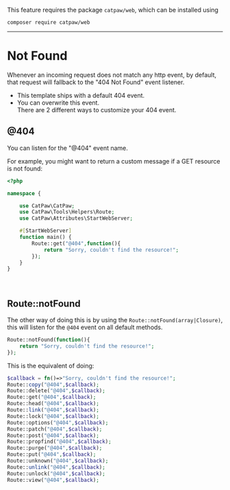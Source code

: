 This feature requires the package `catpaw/web`, which can be installed using<br/>
```
composer require catpaw/web
```
<hr/>

# Not Found

Whenever an incoming request does not match any http event, by default, that request will fallback to the "404 Not
Found" event listener.

- This template ships with a default 404 event.
- You can overwrite this event.<br />
  There are 2 different ways to customize your 404 event.

## @404

You can listen for the "@404" event name.<br />

For example, you might want to return a custom message if a GET resource is not found:

```php
<?php

namespace {

	use CatPaw\CatPaw;
	use CatPaw\Tools\Helpers\Route;
	use CatPaw\Attributes\StartWebServer;

    #[StartWebServer]
	function main() {
		Route::get("@404",function(){
			return "Sorry, couldn't find the resource!";
		});
	}
}
```

<br />

## Route::notFound

The other way of doing this is by using the ```Route::notFound(array|Closure)```, this will listen for the ```@404```
event on all default methods.

```php
Route::notFound(function(){
    return "Sorry, couldn't find the resource!";
});
```

This is the equivalent of doing:

```php
$callback = fn()=>"Sorry, couldn't find the resource!";
Route::copy("@404",$callback);
Route::delete("@404",$callback);
Route::get("@404",$callback);
Route::head("@404",$callback);
Route::link("@404",$callback);
Route::lock("@404",$callback);
Route::options("@404",$callback);
Route::patch("@404",$callback);
Route::post("@404",$callback);
Route::propfind("@404",$callback);
Route::purge("@404",$callback);
Route::put("@404",$callback);
Route::unknown("@404",$callback);
Route::unlink("@404",$callback);
Route::unlock("@404",$callback);
Route::view("@404",$callback);
```

